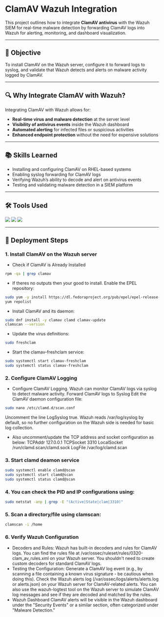 # ClamAV Wazuh Integration  
This project outlines how to integrate **ClamAV antivirus** with the Wazuh SIEM for real-time malware detection by forwarding ClamAV logs into Wazuh for alerting, monitoring, and dashboard visualization.

---

## 🎯 Objective  
To install ClamAV on the Wazuh server, configure it to forward logs to syslog, and validate that Wazuh detects and alerts on malware activity logged by ClamAV.

---

## 🔍 Why Integrate ClamAV with Wazuh?  
Integrating ClamAV with Wazuh allows for:
- **Real-time virus and malware detection** at the server level  
- **Visibility of antivirus events** inside the Wazuh dashboard  
- **Automated alerting** for infected files or suspicious activities  
- **Enhanced endpoint protection** without the need for expensive solutions

---

## 📚 Skills Learned  
- Installing and configuring ClamAV on RHEL-based systems  
- Enabling syslog forwarding for ClamAV logs  
- Verifying Wazuh’s ability to decode and alert on antivirus events  
- Testing and validating malware detection in a SIEM platform

---

## 🛠️ Tools Used  
<div>
  <img src="https://img.shields.io/badge/-Wazuh-0078D4?&style=for-the-badge&logo=Wazuh&logoColor=white" />
  <img src="https://img.shields.io/badge/-ClamAV-005571?&style=for-the-badge&logo=VirusTotal&logoColor=white" />
  <img src="https://img.shields.io/badge/-RHEL-EE0000?&style=for-the-badge&logo=Red-Hat&logoColor=white" />
</div>

---

## 📝 Deployment Steps

### 1. Install ClamAV on the Wazuh server
- Check if ClamAV is Already Installed
```bash
rpm -qa | grep clamav
```
- If theres no outputs then your good to install.
Enable the EPEL repository:
```bash
sudo yum -y install https://dl.fedoraproject.org/pub/epel/epel-release-latest-8.noarch.rpm
yum repolist
```
- Install ClamAV and its daemon:
```bash
sudo dnf install -y clamav clamd clamav-update
clamscan --version
```
- Update the virus definitions:
```bash
sudo freshclam
```
- Start the clamav-freshclam service:
```bash
sudo systemctl start clamav-freshclam
sudo systemctl status clamav-freshclam
```

### 2. Configure ClamAV Logging
- Configure ClamAV Logging. Wazuh can monitor ClamAV logs via syslog to detect malware activity.
Forward ClamAV logs to Syslog
Edit the ClamAV daemon configuration file:
```bash
sudo nano /etc/clamd.d/scan.conf
```
Uncomment the line LogSyslog true.
Wazuh reads /var/log/syslog by default, so no further configuration on the Wazuh side is needed for basic log collection.
- Also uncomment/update the TCP address and socket configuration as below:
 TCPAddr 127.0.0.1
 TCPSocket 3310
 LocalSocket /run/clamd.scan/clamd.sock
 LogFile /var/log/clamd.scan

### 3. Start clamd deamon service
```bash
sudo systemctl enable clamd@scan
sudo systemctl start clamd@scan
sudo systemctl status clamd@scan
```

### 4. You can check the PID and IP configurations using:
```bash
sudo netstat -anp | grep -E "(Active|State|clam|3310)"
```

### 5. Scan a directory/file using clamscan:
```bash
clamscan -i /home
```

### 6. Verify Wazuh Configuration
- Decoders and Rules: Wazuh has built-in decoders and rules for ClamAV logs. You can find the rules file at /var/ossec/ruleset/rules/0320-clam_av_rules.xml on your Wazuh server. You shouldn't need to create custom decoders for standard ClamAV logs.
- Testing the Configuration:
Generate a ClamAV log event (e.g., by scanning a file containing a known virus signature - be cautious when doing this).
Check the Wazuh alerts log (/var/ossec/logs/alerts/alerts.log or alerts.json) on your Wazuh server for ClamAV-related alerts.
You can also use the wazuh-logtest tool on the Wazuh server to simulate ClamAV log messages and see if they are decoded and matched by the rules.
- Wazuh Dashboard
ClamAV alerts will be visible in the Wazuh dashboard under the "Security Events" or a similar section, often categorized under "Malware Detection."






















